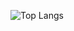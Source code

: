 

![Top Langs](https://github-readme-stats.vercel.app/api/top-langs/?username=LacamJC&layout=compact)


